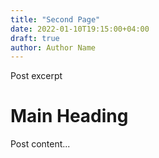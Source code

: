 ```yaml
---
title: "Second Page"
date: 2022-01-10T19:15:00+04:00
draft: true
author: Author Name
---
```


Post excerpt

# Main Heading

Post content...
